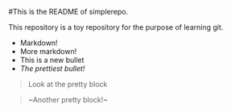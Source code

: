#This is the README of simplerepo.

This repository is a toy repository for the purpose of learning git.

 * Markdown!
 * More markdown!
 * This is a new bullet
 * _The prettiest bullet!_

> Look at the pretty block

> ~Another pretty block!~
